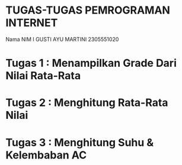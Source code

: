 TUGAS-TUGAS PEMROGRAMAN INTERNET
================================
Nama	NIM
I GUSTI AYU MARTINI	2305551020

Tugas 1 : Menampilkan Grade Dari Nilai Rata-Rata
================================================
Tugas 2 : Menghitung Rata-Rata Nilai
================================================
Tugas 3 : Menghitung Suhu & Kelembaban AC
================================================


